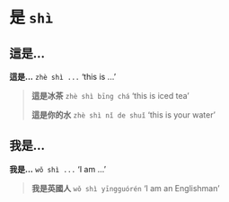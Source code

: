 # 是 `shì`

## 這是...

**這是...** `zhè shì ...` ‘this is ...’

> **這是冰茶** `zhè shì bīng chá` ‘this is iced tea’
>
> **這是你的水** `zhè shì nǐ de shuǐ` ‘this is your water’

## 我是...

**我是...** `wǒ shì ...` ‘I am ...’

> **我是英國人** `wǒ shì yīngguórén` ‘I am an Englishman’

